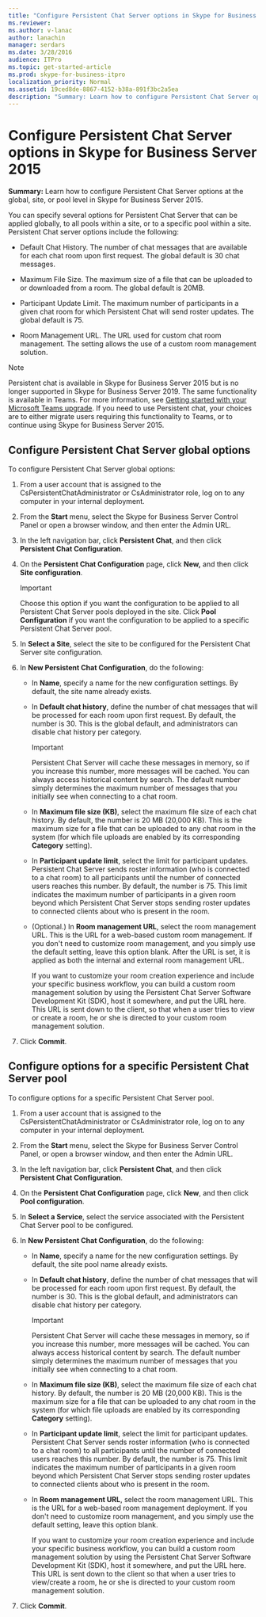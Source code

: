 ```yaml
---
title: "Configure Persistent Chat Server options in Skype for Business Server 2015"
ms.reviewer: 
ms.author: v-lanac
author: lanachin
manager: serdars
ms.date: 3/28/2016
audience: ITPro
ms.topic: get-started-article
ms.prod: skype-for-business-itpro
localization_priority: Normal
ms.assetid: 19ced8de-8867-4152-b38a-891f3bc2a5ea
description: "Summary: Learn how to configure Persistent Chat Server options at the global, site, or pool level in Skype for Business Server 2015."
---
```


# Configure Persistent Chat Server options in Skype for Business Server 2015
 
**Summary:** Learn how to configure Persistent Chat Server options at the global, site, or pool level in Skype for Business Server 2015.
  
You can specify several options for Persistent Chat Server that can be applied globally, to all pools within a site, or to a specific pool within a site. Persistent Chat server options include the following: 
  
- Default Chat History. The number of chat messages that are available for each chat room upon first request. The global default is 30 chat messages. 
    
- Maximum File Size. The maximum size of a file that can be uploaded to or downloaded from a room. The global default is 20MB.
    
- Participant Update Limit. The maximum number of participants in a given chat room for which Persistent Chat will send roster updates. The global default is 75.
    
- Room Management URL. The URL used for custom chat room management. The setting allows the use of a custom room management solution. 
   
> [!NOTE] 
> Persistent chat is available in Skype for Business Server 2015 but is no longer supported in Skype for Business Server 2019. The same functionality is available in Teams. For more information, see [Getting started with your Microsoft Teams upgrade](/microsoftteams/upgrade-start-here). If you need to use Persistent chat, your choices are to either migrate users requiring this functionality to Teams, or to continue using Skype for Business Server 2015.
 
## Configure Persistent Chat Server global options

To configure Persistent Chat Server global options:
  
1. From a user account that is assigned to the CsPersistentChatAdministrator or CsAdministrator role, log on to any computer in your internal deployment.
    
2. From the **Start** menu, select the Skype for Business Server Control Panel or open a browser window, and then enter the Admin URL.
    
3. In the left navigation bar, click **Persistent Chat**, and then click **Persistent Chat Configuration**.
    
4. On the **Persistent Chat Configuration** page, click **New,** and then click **Site configuration**.
    
    > [!IMPORTANT]
    > Choose this option if you want the configuration to be applied to all Persistent Chat Server pools deployed in the site. Click **Pool Configuration** if you want the configuration to be applied to a specific Persistent Chat Server pool.
  
5. In **Select a Site**, select the site to be configured for the Persistent Chat Server site configuration.
    
6. In **New Persistent Chat Configuration**, do the following:
    
   - In **Name**, specify a name for the new configuration settings. By default, the site name already exists.
    
   - In **Default chat history**, define the number of chat messages that will be processed for each room upon first request. By default, the number is 30. This is the global default, and administrators can disable chat history per category.
    
     > [!IMPORTANT]
     > Persistent Chat Server will cache these messages in memory, so if you increase this number, more messages will be cached. You can always access historical content by search. The default number simply determines the maximum number of messages that you initially see when connecting to a chat room. 
  
   - In **Maximum file size (KB)**, select the maximum file size of each chat history. By default, the number is 20 MB (20,000 KB). This is the maximum size for a file that can be uploaded to any chat room in the system (for which file uploads are enabled by its corresponding **Category** setting).
    
   - In **Participant update limit**, select the limit for participant updates. Persistent Chat Server sends roster information (who is connected to a chat room) to all participants until the number of connected users reaches this number. By default, the number is 75. This limit indicates the maximum number of participants in a given room beyond which Persistent Chat Server stops sending roster updates to connected clients about who is present in the room.
    
   - (Optional.) In **Room management URL**, select the room management URL. This is the URL for a web-based custom room management. If you don't need to customize room management, and you simply use the default setting, leave this option blank. After the URL is set, it is applied as both the internal and external room management URL.
    
     If you want to customize your room creation experience and include your specific business workflow, you can build a custom room management solution by using the Persistent Chat Server Software Development Kit (SDK), host it somewhere, and put the URL here. This URL is sent down to the client, so that when a user tries to view or create a room, he or she is directed to your custom room management solution.
    
7. Click **Commit**.
    
## Configure options for a specific Persistent Chat Server pool

To configure options for a specific Persistent Chat Server pool.
  
1. From a user account that is assigned to the CsPersistentChatAdministrator or CsAdministrator role, log on to any computer in your internal deployment.
    
2. From the **Start** menu, select the Skype for Business Server Control Panel, or open a browser window, and then enter the Admin URL.
    
3. In the left navigation bar, click **Persistent Chat**, and then click **Persistent Chat Configuration**.
    
4. On the **Persistent Chat Configuration** page, click **New**, and then click **Pool configuration**.
    
5. In **Select a Service**, select the service associated with the Persistent Chat Server pool to be configured.
    
6. In **New Persistent Chat Configuration**, do the following:
    
   - In **Name**, specify a name for the new configuration settings. By default, the site pool name already exists.
    
   - In **Default chat history**, define the number of chat messages that will be processed for each room upon first request. By default, the number is 30. This is the global default, and administrators can disable chat history per category.
    
     > [!IMPORTANT]
     > Persistent Chat Server will cache these messages in memory, so if you increase this number, more messages will be cached. You can always access historical content by search. The default number simply determines the maximum number of messages that you initially see when connecting to a chat room. 
  
   - In **Maximum file size (KB)**, select the maximum file size of each chat history. By default, the number is 20 MB (20,000 KB). This is the maximum size for a file that can be uploaded to any chat room in the system (for which file uploads are enabled by its corresponding **Category** setting).
    
   - In **Participant update limit**, select the limit for participant updates. Persistent Chat Server sends roster information (who is connected to a chat room) to all participants until the number of connected users reaches this number. By default, the number is 75. This limit indicates the maximum number of participants in a given room beyond which Persistent Chat Server stops sending roster updates to connected clients about who is present in the room.
    
   - In **Room management URL**, select the room management URL. This is the URL for a web-based room management deployment. If you don't need to customize room management, and you simply use the default setting, leave this option blank.
    
     If you want to customize your room creation experience and include your specific business workflow, you can build a custom room management solution by using the Persistent Chat Server Software Development Kit (SDK), host it somewhere, and put the URL here. This URL is sent down to the client so that when a user tries to view/create a room, he or she is directed to your custom room management solution.
    
7. Click **Commit**.
    

